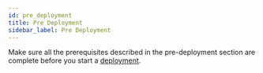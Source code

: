```yaml
---
id: pre_deployment
title: Pre Deployment
sidebar_label: Pre Deployment
---
```


Make sure all the prerequisites described in the pre-deployment section are complete before you start a [deployment](/deployment/deployment/index).
